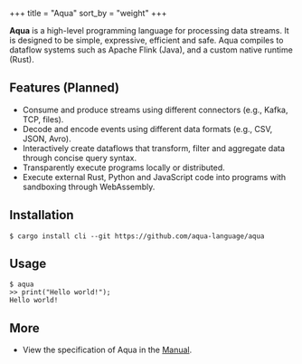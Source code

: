+++
title = "Aqua"
sort_by = "weight"
+++

**Aqua** is a high-level programming language for processing data streams. It is designed to be simple, expressive, efficient and safe. Aqua compiles to dataflow systems such as Apache Flink (Java), and a custom native runtime (Rust).


## Features (Planned)

* Consume and produce streams using different connectors (e.g., Kafka, TCP, files).
* Decode and encode events using different data formats (e.g., CSV, JSON, Avro).
* Interactively create dataflows that transform, filter and aggregate data through concise query syntax.
* Transparently execute programs locally or distributed.
* Execute external Rust, Python and JavaScript code into programs with sandboxing through WebAssembly.

## Installation

<pre><code><span class="unselectable">$ </span><span class="string">cargo</span> <span class="string">install cli</span> --git https://github.com/aqua-language/aqua
</code></pre>

## Usage

<pre><code>$ <span class="string">aqua</span>
>> print(<span class="string">"Hello world!"</span>);
Hello world!
</code></pre>

## More

* View the specification of Aqua in the [Manual](/Manual.pdf).
